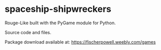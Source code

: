 # spaceship-shipwreckers
Rouge-Like built with the PyGame module for Python.

Source code and files.

Package download available at: https://fischerpowell.weebly.com/games
